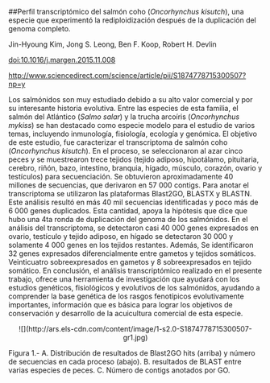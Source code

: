 ##Perfil transcriptómico del salmón coho (*Oncorhynchus kisutch*), una especie que experimentó la rediploidización después de la duplicación del genoma completo.

Jin-Hyoung Kim, Jong S. Leong, Ben F. Koop, Robert H. Devlin

<doi:10.1016/j.margen.2015.11.008>

<http://www.sciencedirect.com/science/article/pii/S1874778715300507?np=y>

Los salmónidos son muy estudiado debido a su alto valor comercial y por su interesante historia evolutiva. Entre las especies de esta familia, el salmón del Atlántico (*Salmo salar*) y la trucha arcoíris (*Oncorhynchus mykiss*) se han destacado como especie modelo para el estudio de varios temas, incluyendo inmunología, fisiología, ecología y genómica. El objetivo de este estudio, fue caracterizar el transcriptoma de salmón coho (*Oncorhynchus kisutch*). En el proceso, se seleccionaron al azar cinco peces y se muestrearon trece tejidos (tejido adiposo, hipotálamo, pituitaria, cerebro, riñón, bazo, intestino, branquia, hígado, músculo, corazón, ovario y testículos) para secuenciación. Se obtuvieron aproximadamente 40 millones de secuencias, que derivaron en 57 000 contigs. Para anotar el transcriptoma se utilizaron las plataformas Blast2GO, BLASTX y BLASTN. Este análisis resultó en más 40 mil secuencias identificadas y poco más de 6 000 genes duplicados. Esta cantidad, apoya la hipótesis que dice que hubo una 4ta ronda de duplicación del genoma de los salmónidos. En el análisis del transcriptoma, se detectaron casi 40 000 genes expresados en ovario, testículo y tejido adiposo, en hígado se detectaron 30 000 y solamente 4 000 genes en los tejidos restantes. Además, Se identificaron 32 genes expresados diferencialmente entre gametos y tejidos somáticos. Veinticuatro sobreexpresados en gametos y 8 sobreexpresados en tejido somático. En conclusión, el análisis transcriptómico realizado en el presente trabajo, ofrece una herramienta de investigación que ayudará con los estudios genéticos, fisiológicos y evolutivos de los salmónidos, ayudando a comprender la base genética de los rasgos fenotípicos evolutivamente importantes, información que es básica para lograr los objetivos de conservación y desarrollo de la acuicultura comercial de esta especie.



<center>![](http://ars.els-cdn.com/content/image/1-s2.0-S1874778715300507-gr1.jpg) </center>

Figura 1.- A. Distribución de resultados de Blast2GO hits (arriba) y número de secuencias en cada proceso (abajo). B. resultados de BLAST entre varias especies de peces. C. Número de contigs anotados por GO.
